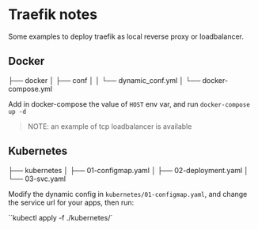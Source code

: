 # Traefik notes

Some examples to deploy traefik as local reverse proxy or loadbalancer.

## Docker

├── docker
│   ├── conf
│   │   └── dynamic_conf.yml
│   └── docker-compose.yml

Add in docker-compose the value of `HOST` env var, and run `docker-compose up -d`

> NOTE: an example of tcp loadbalancer is available

## Kubernetes

├── kubernetes
│   ├── 01-configmap.yaml
│   ├── 02-deployment.yaml
│   └── 03-svc.yaml

Modify the dynamic config in `kubernetes/01-configmap.yaml`, and change the service url for your apps, then run:

``kubectl apply -f ./kubernetes/`

